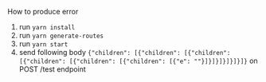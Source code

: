How to produce error

1. run `yarn install`
2. run `yarn generate-routes`
3. run `yarn start`
4. send following body `{"children": [{"children": [{"children": [{"children": [{"children": [{"children": [{"e": ""}]}]}]}]}]}]}` on POST /test endpoint